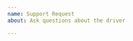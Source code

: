 ```yaml
---
name: Support Request
about: Ask questions about the driver

---
```


<!-- 
STOP -- PLEASE READ!

GitHub is not the right place for support requests.

If you're looking for help, post your question on the [Kubernetes Slack ](http://slack.k8s.io/) Sig-AZURE Channel.

If the matter is security related, please disclose it privately via https://kubernetes.io/security/.
-->
